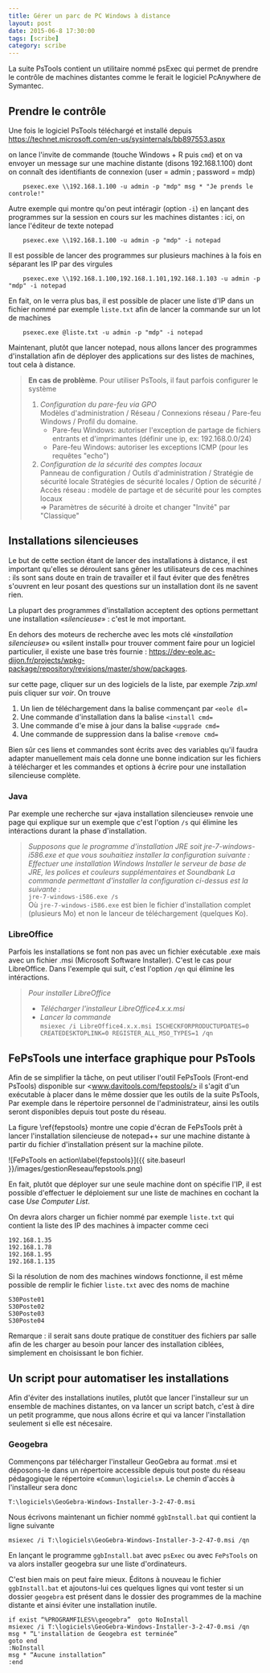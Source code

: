 ```yaml
---
title: Gérer un parc de PC Windows à distance
layout: post
date: 2015-06-8 17:30:00
tags: [scribe]
category: scribe
---
```


La suite PsTools contient un utilitaire nommé psExec qui permet de prendre
le contrôle de machines distantes comme le ferait le logiciel PcAnywhere
de Symantec.


## Prendre le contrôle

Une fois le logiciel PsTools téléchargé et installé depuis 
<https://technet.microsoft.com/en-us/sysinternals/bb897553.aspx>

on lance l'invite de commande (touche Windows + R puis `cmd`)
et on va envoyer un message sur une machine distante (disons 192.168.1.100)
dont on connaît des identifiants de connexion (user = admin ; password = mdp)

```
    psexec.exe \\192.168.1.100 -u admin -p "mdp" msg * "Je prends le controle!"
```

Autre exemple qui montre qu'on peut intéragir (option `-i`) en lançant des
programmes sur la session en cours sur les machines distantes : ici, on lance
l'éditeur de texte notepad

```
    psexec.exe \\192.168.1.100 -u admin -p "mdp" -i notepad
```

Il est possible de lancer des programmes sur plusieurs machines à la fois
en séparant les IP par des virgules

```
    psexec.exe \\192.168.1.100,192.168.1.101,192.168.1.103 -u admin -p "mdp" -i notepad
```

En fait, on le verra plus bas, il est possible de placer une liste d'IP dans un fichier 
nommé par exemple `liste.txt` afin de lancer la commande sur un lot de machines

```
    psexec.exe @liste.txt -u admin -p "mdp" -i notepad
```

Maintenant, plutôt que lancer notepad, nous allons lancer des programmes
d'installation afin de déployer des applications sur des listes de machines,
tout cela à distance.


<!--
On peut aussi prendre la main sur l'invite de commande de la machine distante
pour y travailler

```
    psexec.exe \\192.168.1.100 -u admin -p "mdp" cmd
```

Pour vérifier que vous travaillez désormais sur la machine distante, essayez

```
    msg * "Je travaile à distance"
```
-->

> **En cas de problème**. Pour utiliser PsTools, il faut parfois configurer
> le système
>
> 1. *Configuration du pare-feu via GPO*\
>    Modèles d'administration / Réseau / Connexions réseau / Pare-feu Windows /
>    Profil du domaine.
>     - Pare-feu Windows: autoriser l'exception de partage de fichiers entrants et
>       d'imprimantes (définir une ip, ex: 192.168.0.0/24)
>     - Pare-feu Windows: autoriser les exceptions ICMP (pour les requêtes "echo")
> 2. *Configuration de la sécurité des comptes locaux*\
>    Panneau de configuration / Outils d'administration / Stratégie de sécurité
>    locale Stratégies de sécurité locales / Option de sécurité /
>    Accès réseau : modèle de partage et de sécurité pour les comptes locaux\
>    => Paramètres de sécurité à droite et changer "Invité" par "Classique"


## Installations silencieuses

Le but de cette section étant de lancer des installations à distance, il est 
important qu'elles se déroulent sans gêner les utilisateurs de ces machines :
ils sont sans doute en train de travailler et il faut éviter que des fenêtres 
s'ouvrent en leur posant des questions sur un installation dont ils ne savent
rien.

La plupart des programmes d'installation acceptent des options permettant une 
installation «*silencieuse*» : c'est le mot important.

En dehors des moteurs de recherche avec les mots clé «*installation silencieuse*»
ou «silent install» pour trouver comment faire pour un logiciel particulier,
il existe une base très fournie :
<https://dev-eole.ac-dijon.fr/projects/wpkg-package/repository/revisions/master/show/packages>.

sur cette page, cliquer sur un des logiciels de la liste, par exemple *7zip.xml*
puis cliquer sur *voir*. On trouve

1. Un lien de téléchargement dans la balise commençant par `<eole dl=`
2. Une commande d'installation dans la balise `<install cmd=`
2. Une commande d'e mise à jour dans la balise `<upgrade cmd=`
2. Une commande de suppression dans la balise `<remove cmd=`

Bien sûr ces liens et commandes sont écrits avec des variables qu'il faudra
adapter manuellement mais cela donne une bonne indication sur les fichiers à
télécharger et les commandes et options à écrire pour une installation
silencieuse complète.

### Java

Par exemple une recherche sur «java installation silencieuse» renvoie une page
qui explique sur un exemple que c'est l'option `/s` qui élimine les intéractions
durant la phase d'installation. 

> *Supposons que le programme d'installation JRE soit jre-7-windows-i586.exe 
> et que vous souhaitiez installer la configuration suivante :
> Effectuer une installation Windows Installer le serveur de base de JRE, les
> polices et couleurs supplémentaires et Soundbank La commande permettant
> d'installer la configuration ci-dessus est la suivante :* \
> `jre-7-windows-i586.exe /s`\
> Où `jre-7-windows-i586.exe` est bien le fichier d'installation complet 
> (plusieurs Mo) et non le lanceur de téléchargement (quelques Ko).

### LibreOffice

Parfois les installations se font non pas avec un fichier exécutable .exe
mais avec un fichier .msi (Microsoft Software Installer). C'est le cas pour
LibreOffice. Dans l'exemple qui suit, c'est l'option `/qn` qui élimine les
intéractions.

> *Pour installer LibreOffice*
>
> - *Télécharger l'installeur LibreOffice4.x.x.msi*
> - *Lancer la commande* \
>   `msiexec /i LibreOffice4.x.x.msi ISCHECKFORPRODUCTUPDATES=0 CREATEDESKTOPLINK=0 REGISTER_ALL_MSO_TYPES=1 /qn`

## FePsTools une interface graphique pour PsTools


Afin de se simplifier la tâche, on peut utiliser l'outil FePsTools (Front-end
PsTools) disponible sur <www.davitools.com/fepstools/> il s'agit d'un
exécutable à placer dans le même dossier que les outils de la suite PsTools,
Par exemple dans le répertoire personnel de l'administrateur, ainsi les outils
seront disponibles depuis tout poste du réseau.

La figure \ref{fepstools} montre une copie d'écran de FePsTools prêt à 
lancer l'installation silencieuse de notepad++ sur une machine distante
à partir du fichier d'installation présent sur la machine pilote.

![FePsTools en action\label{fepstools}]({{ site.baseurl }}/images/gestionReseau/fepstools.png)

En fait, plutôt que déployer sur une seule machine dont on spécifie l'IP, 
il est possible d'effectuer le déploiement sur une liste de 
machines en cochant la case *Use Computer List*.

On devra alors charger un fichier nommé par exemple `liste.txt` qui contient 
la liste des IP des machines à impacter comme ceci

    192.168.1.35
    192.168.1.78
    192.168.1.95
    192.168.1.135

Si la résolution de nom des machines windows fonctionne, il est même possible 
de remplir le fichier `liste.txt` avec des noms de machine

    S30Poste01
    S30Poste02
    S30Poste03
    S30Poste04

Remarque : il serait sans doute pratique de constituer des fichiers par salle
afin de les charger au besoin pour lancer des installation ciblées, simplement
en choisissant le bon fichier.

## Un script pour automatiser les installations
    
Afin d'éviter des installations inutiles, plutôt que lancer l'installeur sur un
ensemble de machines distantes, on va lancer un script batch, c'est à dire un
petit programme, que nous allons écrire et qui va lancer l'installation
seulement si elle est nécesaire.

### Geogebra

Commençons par télécharger l'installeur GeoGebra au format .msi et déposons-le
dans un répertoire accessible depuis tout poste du réseau pédagogique le
répertoire «`Commun\logiciels`». Le chemin d'accès à l'installeur sera donc

    T:\logiciels\GeoGebra-Windows-Installer-3-2-47-0.msi

Nous écrivons maintenant un fichier nommé `ggbInstall.bat` qui contient la ligne
suivante

    msiexec /i T:\logiciels\GeoGebra-Windows-Installer-3-2-47-0.msi /qn

En lançant le programme `ggbInstall.bat` avec `psExec` ou avec `FePsTools` on
va alors installer geogebra sur une liste d'ordinateurs.

C'est bien mais on peut faire mieux. Éditons à nouveau le fichier
`ggbInstall.bat` et ajoutons-lui  ces quelques lignes qui vont tester si un
dossier `geogebra` est présent dans le dossier des programmes de la machine
distante et ainsi éviter une installation inutile.

    if exist “%PROGRAMFILES%\geogebra”  goto NoInstall
    msiexec /i T:\logiciels\GeoGebra-Windows-Installer-3-2-47-0.msi /qn
    msg * “L'installation de Geogebra est terminée”
    goto end
    :NoInstall
    msg * “Aucune installation”
    :end

<!--
> Allons encore plus loin. Supposons que le fichier contenant la liste des
> adresses IP des machines distantes contienne un grand nombre de machines mais
> qu'on souhaite installer GeoGebra seulement sur les ordinateurs de la salle23
> (tous nommés `S23POSTE01` , `S23POSTE02`, `S23POSTE03`, etc.)

> On va modifier à nouveau le fichier `ggbInstall.bat` pour lui ajouter une ligne
> qui teste si le nom de la machine contient la chaine de caractères `S23POSTE` 

> Pour cela on enregistre le nom de l'ordinateur dans la variable `ordi`.
> Ensuite, utilise le code `%ordi:S23POSTE=%` qui va afficher le nom de l'ordi
> dans lequel la chaîne `S23POSTE` sera remplacée par une chaîne vide.  On peut
> alors comparer avec la chaîne originale contenue dans la variable  `ordi`. Si
> les chaînes sont égales, c'est que la machine ne fait partie de la salle 23 et
> donc on passe l'installation.

>     set ordi=%COMPUTERNAME%
>     if x%ordi:S23POSTE=% == x%ordi%    goto NoInstall
>     if exist “%PROGRAMFILES%\geogebra” goto NoInstall
>     msiexec /i T:\logiciels\GeoGebra-Windows-Installer-3-2-47-0.msi /qn
>     msg * “Installation de Geogebra terminée”
>     goto end
>     :NoInstall
>     msg * “Aucune installation”
>     :end
-->

